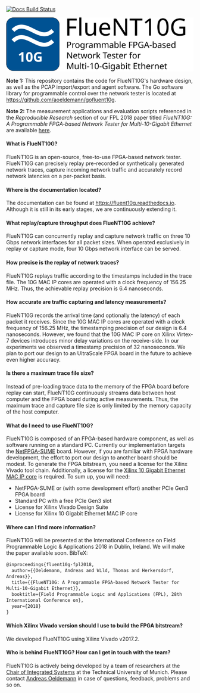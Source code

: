 [![Docs Build Status](https://media.readthedocs.org/static/projects/badges/passing-flat.svg)](https://fluent10g.readthedocs.io/en/latest/)

![FlueNT10G](logo.svg)

**Note 1:** This repository contains the code for FlueNT10G's hardware design,
as well as the PCAP import/export and agent software. The Go software library
for programmable control over the network tester is located at https://github.com/aoeldemann/gofluent10g.

**Note 2:** The measurement applications and evaluation scripts referenced in
the *Reproducible Research* section of our FPL 2018 paper titled *FlueNT10G: A Programmable FPGA-based Network Tester for Multi-10-Gigabit Ethernet* are
available [here](https://github.com/aoeldemann/fluent10g-paper-fpl2018).

#### What is FlueNT10G?

FlueNT10G is an open-source, free-to-use FPGA-based network tester. FlueNT10G
can precisely replay pre-recorded or synthetically generated network traces,
capture incoming network traffic and accurately record network latencies on a
per-packet basis.

#### Where is the documentation located?

The documentation can be found at <https://fluent10g.readthedocs.io>. Although
it is still in its early stages, we are continuously extending it.

#### What replay/capture throughput does FlueNT10G achieve?

FlueNT10G can concurrently replay and capture network traffic on three 10 Gbps
network interfaces for all packet sizes. When operated exclusively in replay or
capture mode, four 10 Gbps network interface can be served.

#### How precise is the replay of network traces?

FlueNT10G replays traffic according to the timestamps included in the trace
file. The 10G MAC IP cores are operated with a clock frequency of 156.25 MHz.
Thus, the achievable replay precision is 6.4 nanoseconds.

#### How accurate are traffic capturing and latency measurements?

FlueNT10G records the arrival time (and optionally the latency) of each packet
it receives. Since the 10G MAC IP cores are operated with a clock frequency of
156.25 MHz, the timestamping precision of our design is 6.4 nanoseconds.
However, we found that the 10G MAC IP core on Xilinx Virtex-7 devices
introduces minor delay variations on the receive-side. In our experiments we
observed a timestamp precision of 32 nanoseconds. We plan to port our design
to an UltraScale FPGA board in the future to achieve even higher accuracy.

#### Is there a maximum trace file size?

Instead of pre-loading trace data to the memory of the FPGA board before replay
can start, FlueNT10G continuously streams data between host computer and the
FPGA board during active measurements. Thus, the maximum trace and capture file
size is only limited by the memory capacity of the host computer.

#### What do I need to use FlueNT10G?

FlueNT10G is composed of an FPGA-based hardware component, as well as software
running on a standard PC. Currently our implementation targets the [NetFPGA-SUME](https://netfpga.org) board. However, if you are familiar with
FPGA hardware development, the effort to port our design to another board
should be modest. To generate the FPGA bitstream, you need a license for the
Xilinx Vivado tool chain. Additionally, a license for the [Xilinx 10 Gigabit
Ethernet MAC IP core](https://www.xilinx.com/products/intellectual-property/do-di-10gemac.html)
is required. To sum up, you will need:

* NetFPGA-SUME or (with some development effort) another PCIe Gen3 FPGA board
* Standard PC with a free PCIe Gen3 slot
* License for Xilinx Vivado Design Suite
* License for Xilinx 10 Gigabit Ethernet MAC IP core

#### Where can I find more information?

FlueNT10G will be presented at the International Conference on Field
Programmable Logic & Applications 2018 in Dublin, Ireland. We will make the
paper available soon. BibTeX:

```
@inproceedings{fluent10g-fpl2018,
  author={{Oeldemann, Andreas and Wild, Thomas and Herkersdorf, Andreas}},
  title={{FlueNT10G: A Programmable FPGA-based Network Tester for Multi-10-Gigabit Ethernet}},
  booktitle={Field Programmable Logic and Applications (FPL), 28th International Conference on},
  year={2018}
}
```

#### Which Xilinx Vivado version should I use to build the FPGA bitstream?

We developed FlueNT10G using Xilinx Vivado v2017.2.

#### Who is behind FlueNT10G? How can I get in touch with the team?

FlueNT10G is actively being developed by a team of researchers at the [Chair of
Integrated Systems](https://www.lis.ei.tum.de) at the Technical University of
Munich. Please contact
[Andreas Oeldemann](http://www.lis.ei.tum.de/?id=oeldemann) in case of questions,
feedback, problems and so on.
